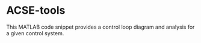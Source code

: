# ACSE-tools
This MATLAB code snippet provides a control loop diagram and analysis for a given control system.
